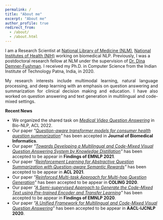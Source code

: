 ```yaml
---
permalink: /
title: "About me"
excerpt: "About me"
author_profile: true
redirect_from: 
  - /about/
  - /about.html
---
```


I am a Research Scientist at [National Library of Medicine (NLM)](https://www.nlm.nih.gov/), [National Institutes of Health (NIH)](https://www.nih.gov/) working on biomedical NLP. Previously, I was a postdoctoral research fellow at NLM under the supervision of [Dr. Dina Demner-Fushman](https://www.nlm.nih.gov/research/researchstaff/DemnerFushmanDina.html). I received my Ph.D. in Computer Science from the Indian Institute of Technology Patna, India, in 2020.


<p align="justify">
My research interests include multimodal learning, natural language processing, and deep learning with an emphasis on question answering and summarization for clinical decision making and education. I have also worked on question answering and text generation in multilingual and code-mixed settings. 
</p>


**Recent News**
* We organized the shared task on *[Medical Video Question Answering](https://medvidqa.github.io/)* in Bio-NLP, ACL 2022.
* Our paper *"[Question-aware transformer models for consumer health question summarization](https://www.sciencedirect.com/science/article/pii/S1532046422000569)"* has been accepted in **Journal of Biomedical Informatics**.
* Our paper *"[Towards Developing a Multilingual and Code-Mixed Visual Question Answering System by Knowledge Distillation](https://arxiv.org/pdf/2109.04653.pdf)"* has been accepted to be appear in **Findings of EMNLP 2021**.
* Our paper *"[Reinforcement Learning for Abstractive Question Summarization with Question-aware Semantic Rewards](https://aclanthology.org/2021.acl-short.33/)"* has been accepted to be appear in **ACL 2021**.
* Our paper *"[Reinforced Multi-task Approach for Multi-hop Question Generation](https://arxiv.org/pdf/2004.02143.pdf)"* has been accepted to be appear in **COLING 2020**.
* Our paper *"[A Semi-supervised Approach to Generate the Code-Mixed Text using Pre-trained Encoder and Transfer Learning](https://github.com/deepaknlp/deepaknlp.github.io/raw/master/files/EMNLP_Code_Mixed_Camera_Ready.pdf)"* has been accepted to be appear in **Findings of EMNLP 2020**.
* Our paper *"[A Unified Framework for Multilingual and Code-Mixed Visual Question Answering](https://www.aclweb.org/anthology/2020.aacl-main.90/)"* has been accepted to be appear in **AACL-IJCNLP 2020**.
